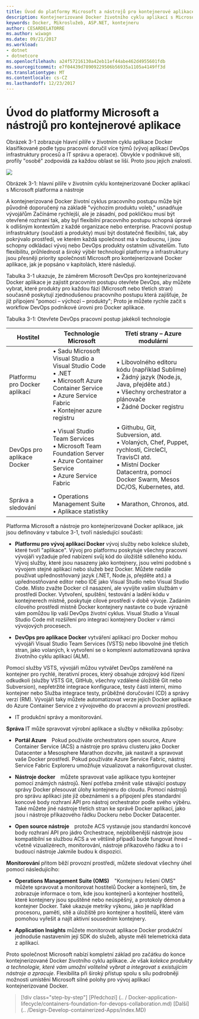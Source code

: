 ```yaml
---
title: Úvod do platformy Microsoft a nástrojů pro kontejnerové aplikace
description: Kontejnerizované Docker životního cyklu aplikací s Microsoft platforma a nástroje
keywords: Docker, Mikroslužeb, ASP.NET, kontejneru
author: CESARDELATORRE
ms.author: wiwagn
ms.date: 09/21/2017
ms.workload:
- dotnet
- dotnetcore
ms.openlocfilehash: a24f57216130a42eb11ef44abe462d4955601fdb
ms.sourcegitcommit: e7f04439d78909229506b56935a1105a4149ff3d
ms.translationtype: MT
ms.contentlocale: cs-CZ
ms.lasthandoff: 12/23/2017
---
```

# <a name="introduction-to-the-microsoft-platform-and-tools-for-containerized-apps"></a>Úvod do platformy Microsoft a nástrojů pro kontejnerové aplikace


Obrázek 3-1 zobrazuje hlavní pilíře v životním cyklu aplikace Docker klasifikované podle typu pracovní doručil více týmů (vývoj aplikací DevOps infrastruktury procesů a IT správu a operace). Obvykle v podnikové síti, profily "osobě" zodpovídá za každou oblast se liší. Proto jsou jejich znalostí.

![](./media/image1.png)

Obrázek 3-1: hlavní pilíře v životním cyklu kontejnerizované Docker aplikací s Microsoft platforma a nástroje

A kontejnerizované Docker životní cyklus pracovního postupu může být původně doporučený na základě "výchozím produktu voleb," usnadňuje vývojářům Začínáme rychlejší, ale je zásadní, pod pokličkou musí být otevřené rozhraní tak, aby byl flexibilní pracovního postupu schopná úpravě k odlišným kontextům z každé organizace nebo enterprise. Pracovní postup infrastruktury (součásti a produkty) musí být dostatečně flexibilní, tak, aby pokrývalo prostředí, ve kterém každá společnost má v budoucnu, i jsou schopny odkládací vývoj nebo DevOps produkty ostatním uživatelům. Tuto flexibilitu, průhlednost a široký výběr technologií platformy a infrastruktury jsou přesněji priority společnosti Microsoft pro kontejnerizované Docker aplikace, jak je popsáno v kapitolách, které následují.

Tabulka 3-1 ukazuje, že záměrem Microsoft DevOps pro kontejnerizované Docker aplikace je zajistit pracovním postupu otevřete DevOps, aby můžete vybrat, které produkty pro každou fázi (Microsoft nebo třetích stran) současně poskytují zjednodušenou pracovního postupu která zajišťuje, že již připojení "pomocí – výchozí – produkty"; Proto je můžete rychle začít s workflow DevOps podnikové úrovni pro Docker aplikace.

Tabulka 3-1: Otevřete DevOps pracovní postup jakékoli technologie

| Hostitel | Technologie Microsoft | Třetí strany – Azure modulární |
| ---------------------------| ----------------------------------------------------| --------------------------------------------------------------------------------|
| Platformu pro Docker aplikací   | • Sadu Microsoft Visual Studio a Visual Studio Code<br /> • .NET<br /> • Microsoft Azure Container Service<br /> • Azure Service Fabric<br /> • Kontejner azure registru<br /> | • Libovolného editoru kódu (například Sublime)<br /> • Žádný jazyk (Node.js, Java, přejděte atd.)<br /> • Všechny orchestrator a plánovače<br /> • Žádné Docker registru<br /> |
| DevOps pro aplikace Docker     | • Visual Studio Team Services<br /> • Microsoft Team Foundation Server<br /> • Azure Container Service<br /> • Azure Service Fabric<br /> | • Githubu, Git, Subversion, atd.<br /> • Volaných, Chef, Puppet, rychlosti, CircleCI, TravisCI atd.<br /> • Místní Docker Datacentra, pomocí Docker Swarm, Mesos DC/OS, Kubernetes, atd.<br /> |
| Správa a sledování  | • Operations Management Suite<br /> • Aplikace statistiky<br /> | • Marathon, Chronos, atd.<br />

Platforma Microsoft a nástroje pro kontejnerizované Docker aplikace, jak jsou definovány v tabulce 3-1, tvoří následující součásti:

-   **Platformu pro vývoj aplikací Docker** vývoj služby nebo kolekce služeb, které tvoří "aplikace". Vývoj pro platformu poskytuje všechny pracovní vývojáři vyžaduje před nabízení svůj kód do úložiště sdíleného kódu. Vývoj služby, které jsou nasazeny jako kontejnery, jsou velmi podobné s vývojem stejné aplikací nebo služeb bez Docker. Můžete nadále používat upřednostňovaný jazyk (.NET, Node.js, přejděte atd.) a upřednostňované editor nebo IDE jako Visual Studio nebo Visual Studio Code. Místo zvažte Docker cíl nasazení, ale vyvíjíte vašim službám v prostředí Docker. Vytvoření, spuštění, testování a ladění kódu v kontejnerech místně, poskytuje cílové prostředí v době vývoje. Zadáním cílového prostředí místně Docker kontejnery nastavte co bude výrazně vám pomůžou líp vaší DevOps životní cyklus. Visual Studio a Visual Studio Code mít rozšíření pro integraci kontejnery Docker v rámci vývojových procesech.

-   **DevOps pro aplikace Docker** vytváření aplikací pro Docker mohou vývojáři Visual Studio Team Services (VSTS) nebo libovolné jiné třetích stran, jako volaných, k vytvoření se o komplexní automatizovaná správa životního cyklu aplikací (ALM).

Pomocí služby VSTS, vývojáři můžou vytvářet DevOps zaměřené na kontejner pro rychlé, iterativní proces, který obsahuje zdrojový kód řízení odkudkoli (služby VSTS Git, GitHub, všechny vzdálené úložiště Git nebo Subversion), nepřetržité integrace konfigurace, testy částí interní, mimo kontejner nebo Služba integrace testy, průběžné doručování (CD) a správy verzí (RM). Vývojáři taky můžete automatizovat verze jejich Docker aplikace do Azure Container Service z vývojového do pracovní a provozní prostředí.

-   IT produkční správy a monitorování.

**Správa** IT může spravovat výrobní aplikace a služby v několika způsoby:

-   **Portál Azure** Pokud používáte orchestrators open source, Azure Container Service (ACS) a nástroje pro správu clusteru jako Docker Datacenter a Mesosphere Marathon dozvíte, jak nastavit a spravovat vaše Docker prostředí. Pokud používáte Azure Service Fabric, nástroj Service Fabric Exploreru umožňuje vizualizovat a nakonfigurovat cluster.

-   **Nástroje docker** můžete spravovat vaše aplikace typu kontejner pomocí známých nástrojů. Není potřeba změnit vaše stávající postupy správy Docker přesouvat úlohy kontejneru do cloudu. Pomocí nástrojů pro správu aplikaci jste již obeznámeni s a připojení přes standardní koncové body rozhraní API pro nástroj orchestrator podle svého výběru. Také můžete jiné nástroje třetích stran ke správě Docker aplikací, jako jsou i nástroje příkazového řádku Dockeru nebo Docker Datacenter.

-   **Open source nástroje** protože ACS vystavuje jsou standardní koncové body rozhraní API pro jádro Orchestrace, nejoblíbenější nástroje jsou kompatibilní se službou ACS a ve většině případů bude fungovat ihned – včetně vizualizérech, monitorování, nástroje příkazového řádku a to i budoucí nástroje Jakmile budou k dispozici.

**Monitorování** přitom běží provozní prostředí, můžete sledovat všechny úhel pomocí následujícího:

-   **Operations Management Suite (OMS)** "Kontejneru řešení OMS" můžete spravovat a monitorovat hostitelů Docker a kontejnerů, tím, že zobrazuje informace o tom, kde jsou kontejnerů a kontejner hostitelů, které kontejnery jsou spuštěné nebo neúspěšný, a protokoly démon a kontejner Docker. Také ukazuje metriky výkonu, jako je například procesoru, paměti, sítě a úložiště pro kontejner a hostitelů, které vám pomohou vyřešit a najít aktivní sousedním kontejnery.

-   **Application Insights** můžete monitorovat aplikace Docker produkční jednoduše nastavením její SDK do služeb, abyste měli telemetrická data z aplikací.

Proto společnost Microsoft nabízí kompletní základ pro začátku do konce kontejnerizované Docker životního cyklu aplikace. Je však *kolekce produkty a technologie, které vám umožní volitelně vybrat a integrovat s existujícím nástroje a zpracuje*. Flexibilita při široký přístup spolu s sílu podrobněji možnosti umístění Microsoft silné polohy pro vývoj aplikací kontejnerizované Docker.

>[!div class="step-by-step"]
[Předchozí] (.. / Docker-application-lifecycle/containers-foundation-for-devops-collaboration.md) [Další] (.. /Design-Develop-containerized-Apps/index.MD)
